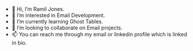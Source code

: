 - 👋 Hi, I’m Ramil Jones.
- 👀 I’m interested in Email Development.
- 🌱 I’m currently learning Ghost Tables.
- 💞️ I’m looking to collaborate on Email projects.
- 📫 You can reach me through my email or linkedin profile which is linked in bio.
